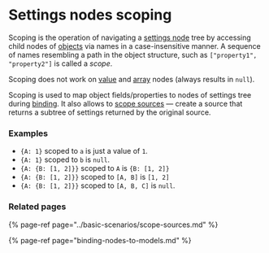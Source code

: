 # Settings nodes scoping

Scoping is the operation of navigating a [settings node](settings-nodes/) tree by accessing child nodes of [objects](settings-nodes/object-nodes.md) via names in a case-insensitive manner. A sequence of names resembling a path in the object structure, such as `["property1", "property2"]` is called a _scope_.

Scoping does not work on [value](settings-nodes/value-nodes.md) and [array](settings-nodes/array-nodes.md) nodes \(always results in `null`\).

Scoping is used to map object fields/properties to nodes of settings tree during [binding](binding-nodes-to-models.md). It also allows to [scope sources](../basic-scenarios/scope-sources.md) — create a source that returns a subtree of settings returned by the original source.

### Examples

* `{A: 1}` scoped to `a` is just a value of `1`.
* `{A: 1}` scoped to `b` is `null`. 
* `{A: {B: [1, 2]}}` scoped to `A` is `{B: [1, 2]}`
* `{A: {B: [1, 2]}}` scoped to `[A, B]` is `[1, 2]`
* `{A: {B: [1, 2]}}` scoped to `[A, B, C]` is `null`.

### Related pages

{% page-ref page="../basic-scenarios/scope-sources.md" %}

{% page-ref page="binding-nodes-to-models.md" %}



